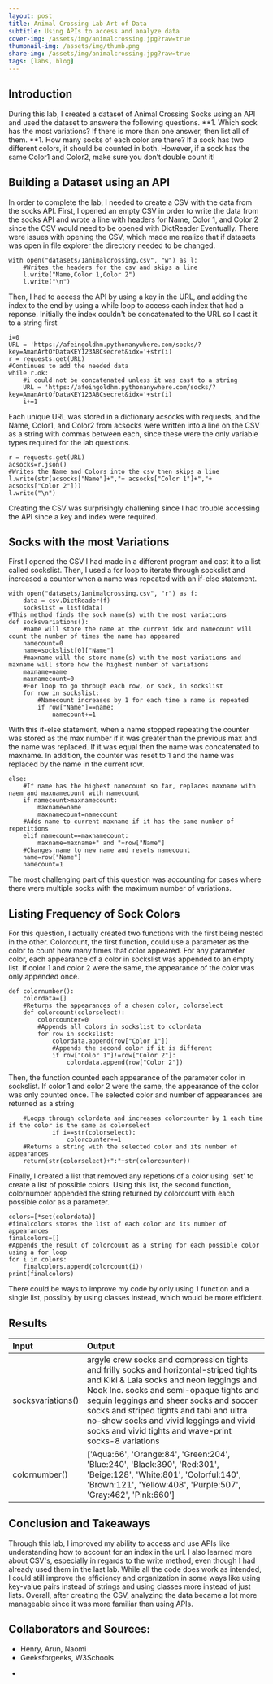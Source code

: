```yaml
---
layout: post
title: Animal Crossing Lab-Art of Data
subtitle: Using APIs to access and analyze data
cover-img: /assets/img/animalcrossing.jpg?raw=true
thumbnail-img: /assets/img/thumb.png
share-img: /assets/img/animalcrossing.jpg?raw=true
tags: [labs, blog]
---
```




## Introduction

During this lab, I created a dataset of Animal Crossing Socks using an API and used the dataset to answere the following questions.
**1. Which sock has the most variations? If there is more than one answer, then list all of them.
**1. How many socks of each color are there? If a sock has two different colors, it should be counted in both. However, if a sock has the same Color1 and Color2, make sure you don’t double count it!

## Building a Dataset using an API

In order to complete the lab, I needed to create a CSV with the data from the socks API. First, I opened an empty CSV in order to write the data from the socks API and wrote a line with headers for Name, Color 1, and Color 2 since the CSV would need to be opened with DictReader Eventually. There were issues with opening the CSV, which made me realize that if datasets was open in file explorer the directory needed to be changed.
```
with open("datasets/1animalcrossing.csv", "w") as l:
    #Writes the headers for the csv and skips a line
    l.write("Name,Color 1,Color 2")
    l.write("\n")
```
Then, I had to access the API by using a key in the URL, and adding the index to the end by using a while loop to access each index that had a reponse. Initially the index couldn't be concatenated to the URL so I cast it to  a string first
```
i=0
URL = 'https://afeingoldhm.pythonanywhere.com/socks/?key=AmanArtOfDataKEY123ABCsecret&idx='+str(i)
r = requests.get(URL)
#Continues to add the needed data 
while r.ok:
    #i could not be concatenated unless it was cast to a string
    URL = 'https://afeingoldhm.pythonanywhere.com/socks/?key=AmanArtOfDataKEY123ABCsecret&idx='+str(i)
    i+=1
```
Each unique URL was stored in a dictionary acsocks with requests, and the Name, Color1, and Color2 from acsocks were written into a line on the CSV as a string with commas between each, since these were the only variable types required for the lab questions.
```
r = requests.get(URL)
acsocks=r.json()
#Writes the Name and Colors into the csv then skips a line
l.write(str(acsocks["Name"]+","+ acsocks["Color 1"]+","+ acsocks["Color 2"]))
l.write("\n")
```
Creating the CSV was surprisingly challening since I had trouble accessing the API since a key and index were required.

## Socks with the most Variations

First I opened the CSV I had made in a different program and cast it to a list called sockslist. Then, I used a for loop to iterate through sockslist and increased a counter when a name was repeated with an if-else statement.
```
with open("datasets/1animalcrossing.csv", "r") as f:
    data = csv.DictReader(f)
    sockslist = list(data)
#This method finds the sock name(s) with the most variations
def socksvariations():
    #name will store the name at the current idx and namecount will count the number of times the name has appeared
    namecount=0
    name=sockslist[0]["Name"]
    #maxname will the store name(s) with the most variations and maxname will store how the highest number of variations
    maxname=name
    maxnamecount=0
    #For loop to go through each row, or sock, in sockslist
    for row in sockslist:
        #Namecount increases by 1 for each time a name is repeated
        if row["Name"]==name:
            namecount+=1
```
With this if-else statement, when a name stopped repeating the counter was stored as the max number if it was greater than the previous max and the name was replaced. If it was equal then the name was concatenated to maxname. In addition, the counter was reset to 1 and the name was replaced by the name in the current row.
```
else:
    #If name has the highest namecount so far, replaces maxname with naem and maxnamecount with namecount
    if namecount>maxnamecount:
        maxname=name
        maxnamecount=namecount
    #Adds name to current maxname if it has the same number of repetitions
    elif namecount==maxnamecount:
        maxname=maxname+" and "+row["Name"]
    #Changes name to new name and resets namecount
    name=row["Name"]
    namecount=1
```
The most challenging part of this question was accounting for cases where there were multiple socks with the maximum number of variations.
## Listing Frequency of Sock Colors
 
For this question, I actually created two functions with the first being nested in the other. 
Colorcount, the first function, could use a parameter as the color to count how many times that color appeared. For any parameter color, each appearance of a color in sockslist was appended to an empty list. If color 1 and color 2 were the same, the appearance of the color was only appended once.
```
def colornumber():
    colordata=[]
    #Returns the appearances of a chosen color, colorselect
    def colorcount(colorselect):
        colorcounter=0
        #Appends all colors in sockslist to colordata
        for row in sockslist:
            colordata.append(row["Color 1"])
            #Appends the second color if it is different
            if row["Color 1"]!=row["Color 2"]:
                colordata.append(row["Color 2"])
```
Then, the function counted each appearance of the parameter color in sockslist. If color 1 and color 2 were the same, the appearance of the color was only counted once. The selected color and number of appearances are returned as a string
```
    #Loops through colordata and increases colorcounter by 1 each time if the color is the same as colorselect
            if i==str(colorselect):
                colorcounter+=1
    #Returns a string with the selected color and its number of appearances
    return(str(colorselect)+":"+str(colorcounter))
```
Finally, I created a list that removed any repetions of a color using 'set' to create a list of possible colors. Using this list, the second function, colornumber appended the string returned by colorcount with each possible color as a parameter.
```
colors=[*set(colordata)]
#finalcolors stores the list of each color and its number of appearances
finalcolors=[]
#Appends the result of colorcount as a string for each possible color using a for loop
for i in colors:
    finalcolors.append(colorcount(i))
print(finalcolors)
```

There could be ways to improve my code by only using 1 function and a single list, possibly by using classes instead, which would be more efficient.

 
## Results

| Input | Output | 
| :------ |:--- | 
| socksvariations() | argyle crew socks and compression tights and frilly socks and horizontal-striped tights and Kiki & Lala socks and neon leggings and Nook Inc. socks and semi-opaque tights and sequin leggings and sheer socks and soccer socks and striped tights and tabi and ultra no-show socks and vivid leggings and vivid socks and vivid tights and wave-print socks-8 variations | 
| colornumber() | ['Aqua:66', 'Orange:84', 'Green:204', 'Blue:240', 'Black:390', 'Red:301', 'Beige:128', 'White:801', 'Colorful:140', 'Brown:121', 'Yellow:408', 'Purple:507', 'Gray:462', 'Pink:660'] | 



## Conclusion and Takeaways

Through this lab, I improved my ability to access and use APIs like understanding how to account for an index in the url. I also learned more about CSV's, especially in regards to the write method, even though I had already used them in the last lab. While all the code does work as intended, I could still improve the efficiency and organization in some ways like using key-value pairs instead of strings and using classes more instead of just lists. Overall, after creating the CSV, analyzing the data became a lot more manageable since it was more familiar than using APIs.

## Collaborators and Sources:

* Henry, Arun, Naomi
* Geeksforgeeks, W3Schools


 
 -

